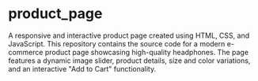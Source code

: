 # product_page
 A responsive and interactive product page created using HTML, CSS, and JavaScript. This repository contains the source code for a modern e-commerce product page showcasing high-quality headphones. The page features a dynamic image slider, product details, size and color variations, and an interactive "Add to Cart" functionality.
